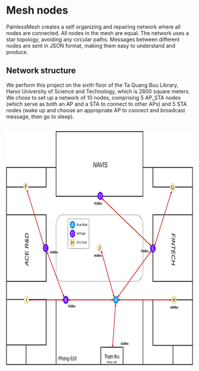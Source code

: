 # Mesh nodes
PainlessMesh creates a self organizing and repairing network where all nodes are connected. All nodes in the mesh are equal. The network uses a star topology, avoiding any circular paths. Messages between different nodes are sent in JSON format, making them easy to understand and produce.  

## Network structure

We perform this project on the sixth floor of the Ta Quang Buu Library, Hanoi University of Science and Technology, which is 2800 square meters. We chose to set up a network of 10 nodes, comprising 5 AP_STA nodes (which serve as both an AP and a STA to connect to other APs) and 5 STA nodes (wake up and choose an appropriate AP to connect and broadcast message, then go to sleep). 

<br />
<div align="center">
  <a href="https://github.com/hungdaqq/Temperature-Wireless-Sensor-Network/">
    <img src="./Images/diagram.png" alt="Logo" width="800" height="630">
  </a>
</div>
